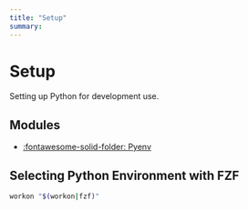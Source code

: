 ```yaml
---
title: "Setup"
summary:
---
```


Setup
===

Setting up Python for development use.

Modules
---
- [:fontawesome-solid-folder: Pyenv](pyenv/index.md)

Selecting Python Environment with FZF
---

```bash
workon "$(workon|fzf)"
```
